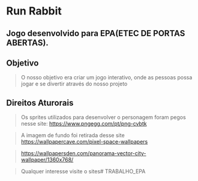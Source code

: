 # Run Rabbit

## Jogo desenvolvido para EPA(ETEC DE PORTAS ABERTAS).


## Objetivo
> O nosso objetivo era criar um jogo interativo, onde as pessoas possa jogar e se divertir através do nosso projeto


## Direitos Aturorais
> Os sprites utilizados para desenvolver o personagem foram pegos nesse site: https://www.pngegg.com/pt/png-cvbtk

> A imagem de fundo foi retirada desse site https://wallpapercave.com/pixel-space-wallpapers

> https://wallpapersden.com/panorama-vector-city-wallpaper/1360x768/

> Qualquer interesse visite o sites# TRABALHO_EPA

